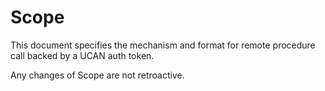 # Scope

This document specifies the mechanism and format for remote procedure call backed by a UCAN auth token.

Any changes of Scope are not retroactive. 
